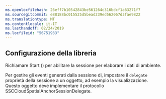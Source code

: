 ```yaml
---
ms.openlocfilehash: 26eff7b10542843be561264c316bdcf1a63271f7
ms.sourcegitcommit: e88188bc015525d5bead239ed562067d3fae9822
ms.translationtype: MT
ms.contentlocale: it-IT
ms.lasthandoff: 02/24/2019
ms.locfileid: "56751933"
---
```

## <a name="setting-up-the-library"></a>Configurazione della libreria

Richiamare Start () per abilitare la sessione per elaborare i dati di ambiente.

Per gestire gli eventi generati dalla sessione di, impostare il `delegate` proprietà della sessione a un oggetto, ad esempio la visualizzazione. Questo oggetto deve implementare il protocollo SSCCloudSpatialAnchorSessionDelegate.
